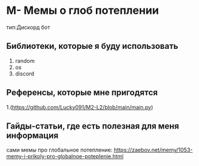 # M- Мемы о глоб потеплении
тип:Дискорд бот
## Библиотеки, которые я буду использовать
1. random
2. os
3. discord

## Референсы, которые мне пригодятся
1.(https://github.com/Lucky091/M2-L2/blob/main/main.py)

## Гайды-статьи, где есть полезная для меня информация
сами мемы про глобальное потепление: https://zaebov.net/memy/1053-memy-i-prikoly-pro-globalnoe-poteplenie.html
